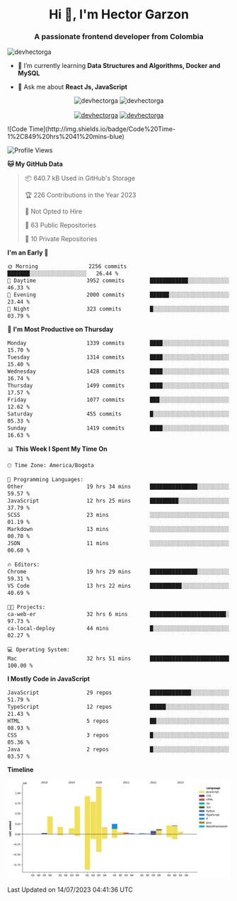 <h1 align="center">Hi 👋, I'm Hector Garzon</h1>
<h3 align="center">A passionate frontend developer from Colombia</h3>

<p align="left"> <img src="https://komarev.com/ghpvc/?username=devhectorga" alt="devhectorga" /> </p>

- 🌱 I’m currently learning **Data Structures and Algorithms, Docker and MySQL**

- 💬 Ask me about **React Js, JavaScript**

<p align="center"> <img src="https://github-readme-stats.vercel.app/api?username=devhectorga&count_private=true&show_icons=true" alt="devhectorga" /> <img src="https://github-readme-stats.vercel.app/api/top-langs/?username=devhectorga&layout=compact" alt="devhectorga" /></p>

<p align="center">
<a href="https://twitter.com/devhectorga" target="blank"><img align="center" src="https://cdn.jsdelivr.net/npm/simple-icons@3.0.1/icons/twitter.svg" alt="devhectorga" height="20" width="20" /></a>
<a href="https://linkedin.com/in/devhectorga" target="blank"><img align="center" src="https://cdn.jsdelivr.net/npm/simple-icons@3.0.1/icons/linkedin.svg" alt="devhectorga" height="20" width="20" /></a>
</p>
<!--START_SECTION:waka-->
![Code Time](http://img.shields.io/badge/Code%20Time-1%2C849%20hrs%2041%20mins-blue)

![Profile Views](http://img.shields.io/badge/Profile%20Views-63-blue)

**🐱 My GitHub Data** 

> 📦 640.7 kB Used in GitHub's Storage 
 > 
> 🏆 226 Contributions in the Year 2023
 > 
> 🚫 Not Opted to Hire
 > 
> 📜 63 Public Repositories 
 > 
> 🔑 10 Private Repositories 
 > 
**I'm an Early 🐤** 

```text
🌞 Morning                2256 commits        ███████░░░░░░░░░░░░░░░░░░   26.44 % 
🌆 Daytime                3952 commits        ████████████░░░░░░░░░░░░░   46.33 % 
🌃 Evening                2000 commits        ██████░░░░░░░░░░░░░░░░░░░   23.44 % 
🌙 Night                  323 commits         █░░░░░░░░░░░░░░░░░░░░░░░░   03.79 % 
```
📅 **I'm Most Productive on Thursday** 

```text
Monday                   1339 commits        ████░░░░░░░░░░░░░░░░░░░░░   15.70 % 
Tuesday                  1314 commits        ████░░░░░░░░░░░░░░░░░░░░░   15.40 % 
Wednesday                1428 commits        ████░░░░░░░░░░░░░░░░░░░░░   16.74 % 
Thursday                 1499 commits        ████░░░░░░░░░░░░░░░░░░░░░   17.57 % 
Friday                   1077 commits        ███░░░░░░░░░░░░░░░░░░░░░░   12.62 % 
Saturday                 455 commits         █░░░░░░░░░░░░░░░░░░░░░░░░   05.33 % 
Sunday                   1419 commits        ████░░░░░░░░░░░░░░░░░░░░░   16.63 % 
```


📊 **This Week I Spent My Time On** 

```text
🕑︎ Time Zone: America/Bogota

💬 Programming Languages: 
Other                    19 hrs 34 mins      ███████████████░░░░░░░░░░   59.57 % 
JavaScript               12 hrs 25 mins      █████████░░░░░░░░░░░░░░░░   37.79 % 
SCSS                     23 mins             ░░░░░░░░░░░░░░░░░░░░░░░░░   01.19 % 
Markdown                 13 mins             ░░░░░░░░░░░░░░░░░░░░░░░░░   00.70 % 
JSON                     11 mins             ░░░░░░░░░░░░░░░░░░░░░░░░░   00.60 % 

🔥 Editors: 
Chrome                   19 hrs 29 mins      ███████████████░░░░░░░░░░   59.31 % 
VS Code                  13 hrs 22 mins      ██████████░░░░░░░░░░░░░░░   40.69 % 

🐱‍💻 Projects: 
ca-web-er                32 hrs 6 mins       ████████████████████████░   97.73 % 
ca-local-deploy          44 mins             █░░░░░░░░░░░░░░░░░░░░░░░░   02.27 % 

💻 Operating System: 
Mac                      32 hrs 51 mins      █████████████████████████   100.00 % 
```

**I Mostly Code in JavaScript** 

```text
JavaScript               29 repos            █████████████░░░░░░░░░░░░   51.79 % 
TypeScript               12 repos            █████░░░░░░░░░░░░░░░░░░░░   21.43 % 
HTML                     5 repos             ██░░░░░░░░░░░░░░░░░░░░░░░   08.93 % 
CSS                      3 repos             █░░░░░░░░░░░░░░░░░░░░░░░░   05.36 % 
Java                     2 repos             █░░░░░░░░░░░░░░░░░░░░░░░░   03.57 % 
```



**Timeline**

![Lines of Code chart](https://raw.githubusercontent.com/devHectorGa/devHectorGa/master/assets/bar_graph.png)


 Last Updated on 14/07/2023 04:41:36 UTC
<!--END_SECTION:waka-->
